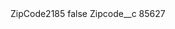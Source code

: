 <?xml version="1.0" encoding="UTF-8"?>
<CustomMetadata xmlns="http://soap.sforce.com/2006/04/metadata" xmlns:xsi="http://www.w3.org/2001/XMLSchema-instance" xmlns:xsd="http://www.w3.org/2001/XMLSchema">
    <label>ZipCode2185</label>
    <protected>false</protected>
    <values>
        <field>Zipcode__c</field>
        <value xsi:type="xsd:string">85627</value>
    </values>
</CustomMetadata>
